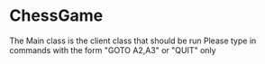 # ChessGame
The Main class is the client class that should be run
Please type in commands with the form "GOTO A2,A3" or "QUIT" only
